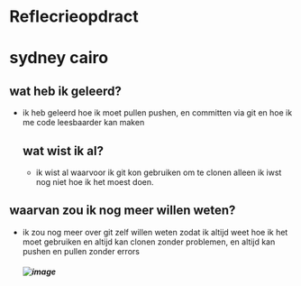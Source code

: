 # Reflecrieopdract
# sydney cairo
 ## wat heb ik geleerd?
  
- ik heb geleerd hoe ik moet pullen pushen, en committen via git en hoe ik me code leesbaarder kan maken

  ## wat wist ik al?
 
  - ik wist al waarvoor ik git kon gebruiken om te clonen alleen ik iwst nog niet hoe ik het moest doen.

 ## waarvan zou ik nog meer willen weten?

   
 - ik zou nog meer over git zelf willen weten zodat ik altijd weet hoe ik het moet gebruiken en altijd kan clonen zonder problemen, en altijd kan pushen en pullen zonder errors 
   
    ##### ![image](https://github.com/Desley7/Reflectieopdracht/assets/144898932/7c924f68-9207-4156-a6f1-d5c32999362d)

  



